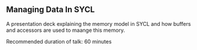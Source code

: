## Managing Data In SYCL

A presentation deck explaining the memory model in SYCL and how buffers and accessors are used to maange this memory.

Recommended duration of talk: 60 minutes